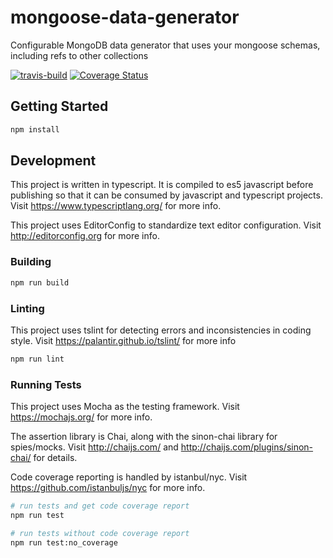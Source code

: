 # mongoose-data-generator

Configurable MongoDB data generator that uses your mongoose schemas, including refs to other collections

[![travis-build](https://img.shields.io/travis/erics2783/mongoose-data-generator.svg)](https://travis-ci.org/erics2783/mongoose-data-generator)
[![Coverage Status](https://img.shields.io/coveralls/github/erics2783/mongoose-data-generator/master.svg)](https://coveralls.io/github/erics2783/mongoose-data-generator?branch=master)

## Getting Started

```bash
npm install
```

## Development

This project is written in typescript. It is compiled to es5 javascript before publishing so that it can be consumed by javascript and typescript projects.
Visit https://www.typescriptlang.org/ for more info.

This project uses EditorConfig to standardize text editor configuration.
Visit http://editorconfig.org for more info.

### Building

```bash
npm run build
```

### Linting

This project uses tslint for detecting errors and inconsistencies in coding style. Visit https://palantir.github.io/tslint/ for more info

```bash
npm run lint
```

### Running Tests

This project uses Mocha as the testing framework. Visit https://mochajs.org/ for more info.

The assertion library is Chai, along with the sinon-chai library for spies/mocks. Visit http://chaijs.com/ and http://chaijs.com/plugins/sinon-chai/ for details.

Code coverage reporting is handled by istanbul/nyc. Visit https://github.com/istanbuljs/nyc for more info.

```bash
# run tests and get code coverage report
npm run test

# run tests without code coverage report
npm run test:no_coverage
```
